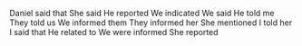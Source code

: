 Daniel said that
She said
He reported
We indicated
We said
He told me
They told us
We informed them
They informed her
She mentioned
I told her
I said that
He related to
We were informed 
She reported